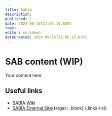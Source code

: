 ```yaml
---
title: Sabia
description: 
published: 1
date: 2024-05-15T21:05:15.639Z
tags: 
editor: markdown
dateCreated: 2024-05-15T21:05:15.639Z
---
```


# SAB content (WIP)
Your content here

## Useful links

- [SABIA Wiki](/Beamlines/Sabia/sab_intro)
- [SABIA External Site](https://lnls.cnpem.br/grupos/sabia/){target=_blank}
{.links-list}